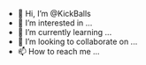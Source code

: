 - 👋 Hi, I’m @KickBalls
- 👀 I’m interested in ...
- 🌱 I’m currently learning ...
- 💞️ I’m looking to collaborate on ...
- 📫 How to reach me ...

<!---
KickBalls/KickBalls is a ✨ special ✨ repository because its `README.md` (this file) appears on your GitHub profile.
You can click the Preview link to take a look at your changes.
--->
